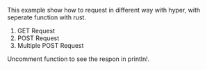 This example show how to request in different way with hyper, with seperate function with rust.

1. GET Request
2. POST Request
3. Multiple POST Request

Uncomment function to see the respon in println!.
